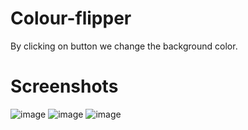 # Colour-flipper
By clicking on button we change the background color. 

# Screenshots
![image](https://user-images.githubusercontent.com/91602884/138646308-71cd27ba-bc9f-4bdd-84f4-4a2fd8f71b18.png)
![image](https://user-images.githubusercontent.com/91602884/138646354-d1e638dd-af06-433a-9376-be5fc5e007c5.png)
![image](https://user-images.githubusercontent.com/91602884/138646375-c1cfe40c-10bd-4a6b-b233-bca275c2bc4b.png)
